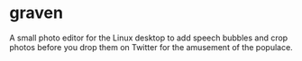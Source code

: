 # graven

A small photo editor for the Linux desktop to add speech bubbles and crop photos before you drop them on Twitter for the amusement of the populace.

